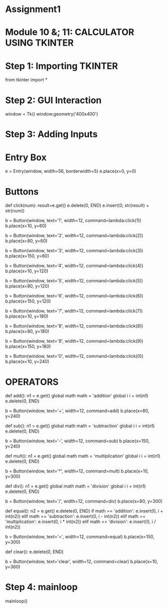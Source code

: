 # Assignment1
# Module 10 &; 11: CALCULATOR USING TKINTER
# Step 1: Importing TKINTER
from tkinter import *

# Step 2: GUI Interaction
window = Tk()
window.geometry('400x400')

# Step 3: Adding Inputs
# Entry Box
e = Entry(window, width=56, borderwidth=5)
e.place(x=0, y=0)

# Buttons
def click(num):
    result=e.get()
    e.delete(0, END)
    e.insert(0, str(result) + str(num))

b = Button(window, text='1', width=12, command=lambda:click(1))
b.place(x=10, y=60)

b = Button(window, text='2', width=12, command=lambda:click(2))
b.place(x=80, y=60)

b = Button(window, text='3', width=12, command=lambda:click(3))
b.place(x=150, y=60)

b = Button(window, text='4', width=12, command=lambda:click(4))
b.place(x=10, y=120)

b = Button(window, text='5', width=12, command=lambda:click(5))
b.place(x=80, y=120)

b = Button(window, text='6', width=12, command=lambda:click(6))
b.place(x=150, y=120)

b = Button(window, text='7', width=12, command=lambda:click(7))
b.place(x=10, y=180)

b = Button(window, text='8', width=12, command=lambda:click(8))
b.place(x=80, y=180)

b = Button(window, text='9', width=12, command=lambda:click(9))
b.place(x=150, y=180)

b = Button(window, text='0', width=12, command=lambda:click(0))
b.place(x=10, y=240)

# OPERATORS
def add():
    n1 = e.get()
    global math
    math = 'addition'
    global i
    i = int(n1)
    e.delete(0, END)

b = Button(window, text='+', width=12, command=add)
b.place(x=80, y=240)

def sub():
    n1 = e.get()
    global math
    math = 'subtraction'
    global i
    i = int(n1)
    e.delete(0, END)

b = Button(window, text='-', width=12, command=sub)
b.place(x=150, y=240)

def mult():
    n1 = e.get()
    global math
    math = 'multiplication'
    global i
    i = int(n1)
    e.delete(0, END)

b = Button(window, text='*', width=12, command=mult)
b.place(x=10, y=300)

def div():
    n1 = e.get()
    global math
    math = 'division'
    global i
    i = int(n1)
    e.delete(0, END)

b = Button(window, text='/', width=12, command=div)
b.place(x=80, y=300)

def equal():
    n2 = e.get()
    e.delete(0, END)
    if math == 'addition':
        e.insert(0, i + int(n2))
    elif math == 'subtraction':
        e.insert(0, i - int(n2))
    elif math == 'multiplication':
        e.insert(0, i * int(n2))
    elif math == 'division':
        e.insert(0, i / int(n2))

b = Button(window, text='=', width=12, command=equal)
b.place(x=150, y=300)

def clear():
    e.delete(0, END)

b = Button(window, text='clear', width=12, command=clear)
b.place(x=10, y=360)

# Step 4: mainloop
mainloop()
